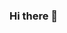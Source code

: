### Hi there 👋

<!--
**paulorodrigues99/paulorodrigues99** is a ✨ _special_ ✨ repository because its `README.md` (this file) appears on your GitHub profile.
 
 rebeccamanzi/README.md

Here are some ideas to get you started:

- 🔭 I’m currently working on Insole
- 💙 In love with JavaScript
- 🌱 I’m currently learning NextJs
- 👯 I’m looking to collaborate on OpenSource projects with messaging challenge
- 🤔 I’m looking for help with Typescript
- 💬 Ask me about RPA (robotic process automation) | Automated Test
- 📫 How to reach me: pvrg.ava@gmail.com
-->
